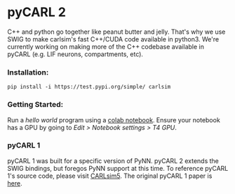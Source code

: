 # pyCARL 2

C++ and python go together like peanut butter and jelly. That's why we use SWIG to make carlsim's fast C++/CUDA code available in python3. We're currently working on making more of the C++ codebase available in pyCARL (e.g. LIF neurons, compartments, etc).
 
### Installation: 
 
```pip install -i https://test.pypi.org/simple/ carlsim``` 

### Getting Started:

Run a <i>hello world</i> program using a [colab notebook](https://github.com/bainro/autoCARL/blob/main/pyCARL/hello_world.ipynb). Ensure your notebook has a GPU by going to <i>Edit > Notebook settings > T4 GPU</i>.

### pyCARL 1
 
pyCARL 1 was built for a specific version of PyNN. pyCARL 2 extends the SWIG bindings, but foregos PyNN support at this time. To reference pyCARL 1's source code, please visit [CARLsim5](https://github.com/UCI-CARL/CARLsim5/tree/master/pyCARL). The original pyCARL 1 paper is [here](https://arxiv.org/abs/2003.09696).
